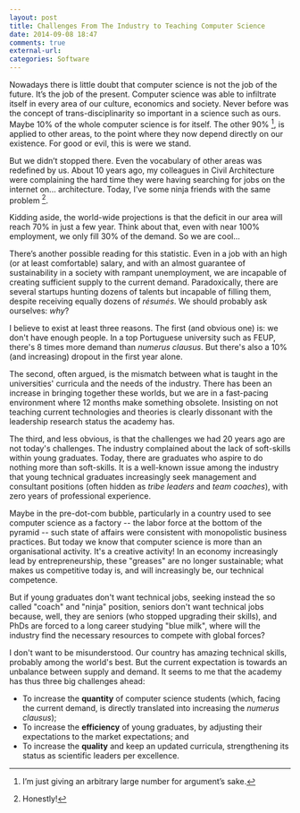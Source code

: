 ```yaml
---
layout: post
title: Challenges From The Industry to Teaching Computer Science
date: 2014-09-08 18:47
comments: true
external-url:
categories: Software
---
```


Nowadays there is little doubt that computer science is not the job of the future. It’s the job of the present. Computer science was able to infiltrate itself in every area of our culture, economics and society. Never before was the concept of trans-disciplinarity so important in a science such as ours. Maybe 10% of the whole computer science is for itself. The other 90% [^1], is applied to other areas, to the point where they now depend directly on our existence. For good or evil, this is were we stand.

  [^1]: I’m just giving an arbitrary large number for argument’s sake.

But we didn’t stopped there. Even the vocabulary of other areas was redefined by us. About 10 years ago, my colleagues in Civil Architecture were complaining the hard time they were having searching for jobs on the internet on... architecture. Today, I’ve some ninja friends with the same problem [^2].

  [^2]: Honestly!

Kidding aside, the world-wide projections is that the deficit in our area will reach 70% in just a few year. Think about that, even with near 100% employment, we only fill 30% of the demand. So we are cool...

There’s another possible reading for this statistic. Even in a job with an high (or at least comfortable) salary, and with an almost guarantee of sustainability in a society with rampant unemployment, we are incapable of creating sufficient supply to the current demand. Paradoxically, there are several startups hunting dozens of talents but incapable of filling them, despite receiving equally dozens of _résumés_. We should probably ask ourselves: _why_?

I believe to exist at least three reasons. The first (and obvious one) is: we don't have enough people. In a top Portuguese university such as FEUP, there's 8 times more demand than _numerus clausus_. But there's also a 10% (and increasing) dropout in the first year alone.

The second, often argued, is the mismatch between what is taught in the universities' curricula and the needs of the industry. There has been an increase in bringing together these worlds, but we are in a fast-pacing environment where 12 months make something obsolete. Insisting on not teaching current technologies and theories is clearly dissonant with the leadership research status the academy has.

The third, and less obvious, is that the challenges we had 20 years ago are not today's challenges. The industry complained about the lack of soft-skills within young graduates. Today, there are graduates who aspire to do nothing more than soft-skills. It is a well-known issue among the industry that young technical graduates increasingly seek management and consultant positions (often hidden as _tribe leaders_ and _team coaches_), with zero years of professional experience.

Maybe in the pre-dot-com bubble, particularly in a country used to see computer science as a factory -- the labor force at the bottom of the pyramid -- such state of affairs were consistent with monopolistic business practices. But today we know that computer science is more than an organisational activity. It's a creative activity! In an economy increasingly lead by entrepreneurship, these "greases" are no longer sustainable; what makes us competitive today is, and will increasingly be, our technical competence.

But if young graduates don't want technical jobs, seeking instead the so called "coach" and "ninja" position, seniors don't want technical jobs because, well, they are seniors (who stopped upgrading their skills), and PhDs are forced to a long career studying "blue milk", where will the industry find the necessary resources to compete with global forces?

I don't want to be misunderstood. Our country has amazing technical skills, probably among the world's best. But the current expectation is towards an unbalance between supply and demand. It seems to me that the academy has thus three big challenges ahead:

* To increase the **quantity** of computer science students (which, facing the current demand, is directly translated into increasing the _numerus clausus_);
* To increase the **efficiency** of young graduates, by adjusting their expectations to the market expectations; and
* To increase the **quality** and keep an updated curricula, strengthening its status as scientific leaders per excellence.
